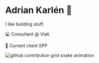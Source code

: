 <h1>Adrian Karlén 👋</h1>
<p>
  I like building stuff.
</p>
<p>
  💻 Consultant @ Viati
</p>
<p>
  🏢 Current client SPP
</p>
<picture>
  <source media="(prefers-color-scheme: dark)" srcset="https://raw.githubusercontent.com/adriankarlen-spp/adriankarlen-spp/output/github-contribution-grid-snake-dark.svg">
  <source media="(prefers-color-scheme: light)" srcset="https://raw.githubusercontent.com/adriankarlen-spp/adriankarlen-spp/output/github-contribution-grid-snake.svg">
  <img alt="github contribution grid snake animation" src="https://raw.githubusercontent.com/adriankarlen-spp/adriankarlen-spp/output/github-contribution-grid-snake.svg">
</picture>
